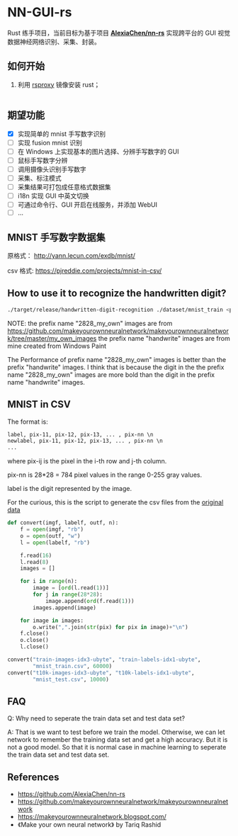 # NN-GUI-rs

Rust 练手项目，当前目标为基于项目 [**AlexiaChen/nn-rs**](https://github.com/AlexiaChen/nn-rs) 实现跨平台的 GUI 视觉数据神经网络识别、采集、封装。

## 如何开始

1. 利用 [rsproxy](https://rsproxy.cn/) 镜像安装 rust；


```bash

```

## 期望功能

- [x] 实现简单的 mnist 手写数字识别
- [ ] 实现 fusion mnist 识别
- [ ] 在 Windows 上实现基本的图片选择、分辨手写数字的 GUI
- [ ] 鼠标手写数字分辨
- [ ] 调用摄像头识别手写数字
- [ ] 采集、标注模式
- [ ] 采集结果可打包成任意格式数据集
- [ ] i18n 实现 GUI 中英文切换
- [ ] 可通过命令行、GUI 开启在线服务，并添加 WebUI
- [ ] ...

## MNIST 手写数字数据集

原格式：
http://yann.lecun.com/exdb/mnist/

csv 格式:
https://pjreddie.com/projects/mnist-in-csv/

## How to use it to recognize the handwritten digit?

```bash
./target/release/handwritten-digit-recognition ./dataset/mnist_train <path-of-image>
```

NOTE: the prefix name "2828_my_own" images are from https://github.com/makeyourownneuralnetwork/makeyourownneuralnetwork/tree/master/my_own_images
the prefix name "handwrite" images are from mine created from Windows Paint

The Performance of prefix name "2828_my_own" images is better than the prefix "handwrite" images. I think that is because the digit in the the prefix name "2828_my_own" images are more bold than the digit in the prefix name "handwrite" images.

## MNIST in CSV

The format is:

```txt
label, pix-11, pix-12, pix-13, ... , pix-nn \n
newlabel, pix-11, pix-12, pix-13, ... , pix-nn \n
...
```

where pix-ij is the pixel in the i-th row and j-th column.

pix-nn is 28*28 = 784 pixel values in the range 0-255 gray values.

label is the digit represented by the image.

For the curious, this is the script to generate the csv files from the [original data](http://yann.lecun.com/exdb/mnist/)

```python
def convert(imgf, labelf, outf, n):
    f = open(imgf, "rb")
    o = open(outf, "w")
    l = open(labelf, "rb")

    f.read(16)
    l.read(8)
    images = []

    for i in range(n):
        image = [ord(l.read(1))]
        for j in range(28*28):
            image.append(ord(f.read(1)))
        images.append(image)

    for image in images:
        o.write(",".join(str(pix) for pix in image)+"\n")
    f.close()
    o.close()
    l.close()

convert("train-images-idx3-ubyte", "train-labels-idx1-ubyte",
        "mnist_train.csv", 60000)
convert("t10k-images-idx3-ubyte", "t10k-labels-idx1-ubyte",
        "mnist_test.csv", 10000)
```

## FAQ

Q: Why need to seperate the train data set and test data set?

A: That is we want  to test before we train the model. Otherwise, we can let network to remember the training data set and get a high accuracy. But it is not a good model. So that it is normal case in machine learning to seperate the train data set and test data set.

## References

- https://github.com/AlexiaChen/nn-rs
- https://github.com/makeyourownneuralnetwork/makeyourownneuralnetwork
- https://makeyourownneuralnetwork.blogspot.com/
- 《Make your own neural network》 by Tariq Rashid

